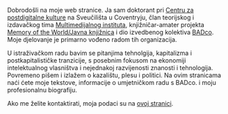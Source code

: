 <!--
.. title: >
.. description: Tomislav Medak, web stranice
-->

Dobrodošli na moje web stranice. Ja sam doktorant pri [Centru za postdigitalne kulture](http://www.coventry.ac.uk/research/areas-of-research/postdigital-cultures/) na Sveučilišta u Coventryju, član teorijskog i izdavačkog tima
[Multimedijalnog instituta](http://www.mi2.hr/), knjižničar-amater projekta [Memory of the World/Javna knjižnica](https://memoryoftheworld.org/) i dio izvedbenog kolektiva [BADco](http://badco.hr/). Moje djelovanje je primarno vođeno radom tih organizacija.

U istraživačkom radu bavim se pitanjima tehnolgija, kapitalizma i postkapitalističke tranzicije, s posebnim fokusom na ekonomiji intelektualnog vlasništva i nejednakoj razvijenosti znanosti i tehnologija. Povremeno pišem i izlažem o kazalištu, plesu i politici. Na ovim stranicama naći ćete moje tekstove, informacije o umjetničkom radu s BADco. i moju profesionalnu biografiju.

Ako me želite kontaktirati, moja podaci su na [ovoj stranici](/en/contact/).
